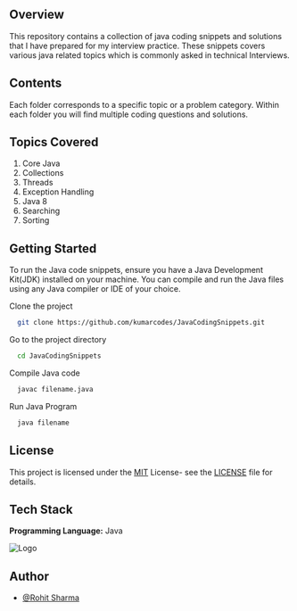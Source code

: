 
## Overview

This repository contains a collection of java coding snippets and solutions that I have prepared for my interview practice. These snippets covers various java related topics which is commonly asked in 
technical Interviews.

## Contents

Each folder corresponds to a specific topic or a problem category.
Within each folder you will find multiple coding questions and solutions.

## Topics Covered

1. Core Java
2. Collections
3. Threads
4. Exception Handling
5. Java 8
6. Searching
7. Sorting
## Getting Started

To run the Java code snippets, ensure you have a Java Development Kit(JDK) installed on your machine. You can compile and run the Java files using any Java compiler or IDE of your choice.

Clone the project

```bash
  git clone https://github.com/kumarcodes/JavaCodingSnippets.git
```

Go to the project directory

```bash
  cd JavaCodingSnippets
```

Compile Java code

```bash
  javac filename.java
```

Run Java Program

```bash
  java filename
```



## License
This project is licensed under the
[MIT](https://choosealicense.com/licenses/mit/)
License- see the [LICENSE](https://choosealicense.com/licenses/mit/) file for details.

## Tech Stack

**Programming Language:** Java




![Logo](https://1000logos.net/wp-content/uploads/2020/09/Java-Logo.png)


## Author

- [@Rohit Sharma](https://www.github.com/kumarcodes)

